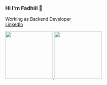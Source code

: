 ### Hi I'm Fadhiil 🐬

Working as Backend Developer\
[LinkedIn](https://www.linkedin.com/in/fadhiil-abiyyi-tamsil-647768216/)

<p align="left">
<a href="https://github.com/fadhiilabiyyi">
  <img height="150em" src="https://github-readme-stats-eight-theta.vercel.app/api?username=fadhiilabiyyi&show_icons=true&theme=algolia&include_all_commits=true&count_private=true"/>
  <img height="150em" src="https://github-readme-stats-eight-theta.vercel.app/api/top-langs/?username=fadhiilabiyyi&layout=compact&langs_count=8&theme=algolia"/>
</a>
</p>
